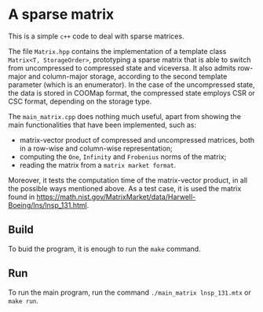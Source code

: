# A sparse matrix #
This is a simple  `c++` code to deal with sparse matrices.

The file  `Matrix.hpp` contains the implementation  of a template class  `Matrix<T, StorageOrder>`,  prototyping a sparse matrix that is able to switch from uncompressed to compressed state and viceversa. It also admits row-major and
column-major storage, according to the second template parameter (which is an enumerator).
In the case of the uncompressed state, the data is stored in COOMap format, the compressed
state employs CSR or CSC format, depending on the storage type.

The `main_matrix.cpp` does nothing much useful, apart from showing the main functionalities that have been implemented, such as:
- matrix-vector product of compressed and uncompressed matrices, both in a row-wise and column-wise representation;
- computing the `One`, `Infinity` and `Frobenius` norms of the matrix;
- reading the matrix from a `matrix market format`.

Moreover, it tests the computation time of the matrix-vector product, in all the possible ways mentioned above.
As a test case, it is used the matrix found in https://math.nist.gov/MatrixMarket/data/Harwell-Boeing/lns/lnsp_131.html.

## Build
To buid the program, it is enough to run the `make` command.

## Run
To run the main program, run the command `./main_matrix lnsp_131.mtx` or  `make run`.
